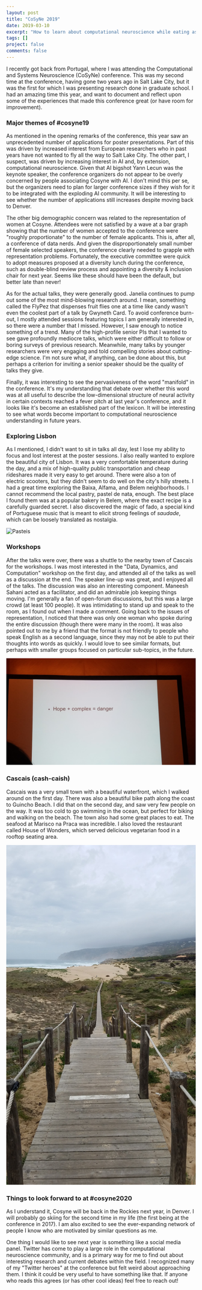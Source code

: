 ```yaml
---
layout: post
title: "CoSyNe 2019"
date: 2019-03-10
excerpt: "How to learn about computational neuroscience while eating as many Pastel de nata as possible"
tags: []
project: false
comments: false
---
```


I recently got back from Portugal, where I was attending the Computational and Systems Neuroscience (CoSyNe) conference. This was my second time at the conference, having gone two years ago in Salt Lake City, but it was the first for which I was presenting research done in graduate school. I had an amazing time this year, and want to document and reflect upon some of the experiences that made this conference great (or have room for improvement).

### Major themes of #cosyne19
As mentioned in the opening remarks of the conference, this year saw an unprecedented number of applications for poster presentations. Part of this was driven by increased interest from European researchers who in past years have not wanted to fly all the way to Salt Lake City. The other part, I suspect, was driven by increasing interest in AI and, by extension, computational neuroscience. Given that AI bigshot Yann Lecun was the keynote speaker, the conference organizers do not appear to be overly concerned by people associating Cosyne with AI. I don't mind this per se, but the organizers need to plan for larger conference sizes if they wish for it to be integrated with the exploding AI community. It will be interesting to see whether the number of applications still increases despite moving back to Denver.

The other big demographic concern was related to the representation of women at Cosyne. Attendees were not satisfied by a wave at a bar graph showing that the number of women accepted to the conference were "roughly proportionate" to the number of female applicants. This is, after all, a conference of data nerds. And given the disproportionately small number of female selected speakers, the conference clearly needed to grapple with representation problems. Fortunately, the executive committee were quick to adopt measures proposed at a diversity lunch during the conference, such as double-blind review process and appointing a diversity & inclusion chair for next year. Seems like these should have been the default, but better late than never!

As for the actual talks, they were generally good. Janelia continues to pump out some of the most mind-blowing research around. I mean, something called the FlyPez that dispenses fruit flies one at a time like candy wasn't even the coolest part of a talk by Gwyneth Card. To avoid conference burn-out, I mostly attended sessions featuring topics I am generally interested in, so there were a number that I missed.  However, I saw enough to notice something of a trend. Many of the high-profile senior PIs that I wanted to see gave profoundly mediocre talks, which were either difficult to follow or boring surveys of previous research. Meanwhile, many talks by younger researchers were very engaging and told compelling stories about cutting-edge science. I'm not sure what, if anything, can be done about this, but perhaps a criterion for inviting a senior speaker should be the quality of talks they give.

Finally, it was interesting to see the pervasiveness of the word "manifold" in the conference. It's my understanding that debate over whether this word was at all useful to describe the low-dimensional structure of neural activity in certain contexts reached a fever pitch at last year's conference, and it looks like it's become an established part of the lexicon. It will be interesting to see what words become important to computational neuroscience understanding in future years.

### Exploring Lisbon
As I mentioned, I didn't want to sit in talks all day, lest I lose my ability to focus and lost interest at the poster sessions. I also really wanted to explore the beautiful city of Lisbon. It was a very comfortable temperature during the day, and a mix of high-quality public transportation and cheap rideshares made it very easy to get around. There were also a ton of electric scooters, but they didn't seem to do well on the city's hilly streets. I had a great time exploring the Baixa, Alfama, and Belem neighborhoods. I cannot recommend the local pastry, pastel de nata, enough. The best place I found them was at a popular bakery in Belem, where the exact recipe is a carefully guarded secret. I also discovered the magic of fado, a special kind of Portuguese music that is meant to elicit strong feelings of *saudade*, which can be loosely translated as nostalgia.

![Pasteis](/assets/img/portugal_post/pasteis.jpg&s=200 "A seagull flew at my head when I was almost done eating this")

### Workshops
After the talks were over, there was a shuttle to the nearby town of Cascais for the workshops. I was most interested in the "Data, Dynamics, and Computation" workshop on the first day, and attended all of the talks as well as a discussion at the end. The speaker line-up was great, and I enjoyed all of the talks. The discussion was also an interesting component. Maneesh Sahani acted as a facilitator, and did an admirable job keeping things moving. I'm generally a fan of open-forum discussions, but this was a large crowd (at least 100 people). It was intimidating to stand up and speak to the room, as I found out when I made a comment. Going back to the issues of representation, I noticed that there was only one woman who spoke during the entire discussion (though there were many in the room). It was also pointed out to me by a friend that the format is not friendly to people who speak English as a second language, since they may not be able to put their thoughts into words as quickly. I would love to see similar formats, but perhaps with smaller groups focused on particular sub-topics, in the future.

![Barak slide](/assets/img/portugal_post/hope_complexity.jpg "Great slide from Omri Barak")

### Cascais (cash-caish)
Cascais was a very small town with a beautiful waterfront, which I walked around on the first day. There was also a beautiful bike path along the coast to Guincho Beach. I did that on the second day, and saw very few people on the way. It was too cold to go swimming in the ocean, but perfect for biking and walking on the beach. The town also had some great places to eat. The seafood at Marisco na Praca was incredible. I also loved the restaurant called House of Wonders, which served delicious vegetarian food in a rooftop seating area.

![Guincho](/assets/img/portugal_post/guincho_beach.jpg "WHERE IS EVERYBODY? This beach was beautiful")

### Things to look forward to at #cosyne2020
As I understand it, Cosyne will be back in the Rockies next year, in Denver. I will probably go skiing for the second time in my life (the first being at the conference in 2017). I am also excited to see the ever-expanding network of people I know who are motivated by similar questions as me.

One thing I would like to see next year is something like a social media panel. Twitter has come to play a large role in the computational neuroscience community, and is a primary way for me to find out about interesting research and current debates within the field. I recognized many of my "Twitter heroes" at the conference but felt weird about approaching them. I think it could be very useful to have something like that. If anyone who reads this agrees (or has other cool ideas) feel free to reach out!
